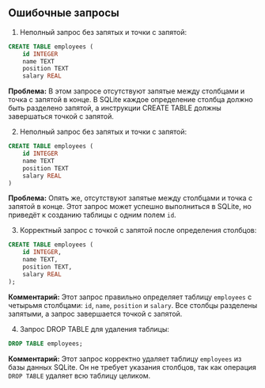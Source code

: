 ## Ошибочные запросы

1. Неполный запрос без запятых и точки с запятой:
   
```sql
CREATE TABLE employees (
    id INTEGER
    name TEXT
    position TEXT
    salary REAL
```

**Проблема:** В этом запросе отсутствуют запятые между столбцами и точка с запятой в конце. В SQLite каждое определение столбца должно быть разделено запятой, а инструкции CREATE TABLE должны завершаться точкой с запятой.

2. Неполный запрос без запятых и точки с запятой:
   
```sql
CREATE TABLE employees (
    id INTEGER
    name TEXT
    position TEXT
    salary REAL
)
```

**Проблема:** Опять же, отсутствуют запятые между столбцами и точка с запятой в конце. Этот запрос может успешно выполниться в SQLite, но приведёт к созданию таблицы с одним полем `id`.

3. Корректный запрос с точкой с запятой после определения столбцов:
   
```sql
CREATE TABLE employees (
    id INTEGER,
    name TEXT,
    position TEXT,
    salary REAL
);
```

**Комментарий:** Этот запрос правильно определяет таблицу `employees` с четырьмя столбцами: `id`, `name`, `position` и `salary`. Все столбцы разделены запятыми, а запрос завершается точкой с запятой.

4. Запрос DROP TABLE для удаления таблицы:

```sql
DROP TABLE employees;
```

**Комментарий:** Этот запрос корректно удаляет таблицу `employees` из базы данных SQLite. Он не требует указания столбцов, так как операция `DROP TABLE` удаляет всю таблицу целиком.
